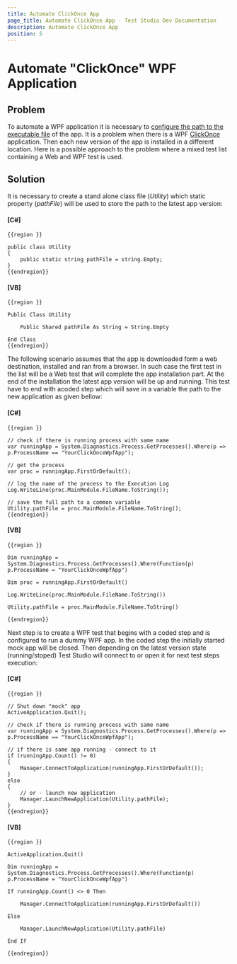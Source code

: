 ```yaml
---
title: Automate ClickOnce App
page_title: Automate ClickOnce App - Test Studio Dev Documentation
description: Automate ClickOnce App
position: 5
---
```

# Automate "ClickOnce" WPF Application

## Problem

To automate a WPF application it is necessary to <a href="/features/recorder/record-test#Record-a-Wpf-Test" target="_blank">configure the path to the executable file</a> of the app. It is a problem when there is a WPF <a href="https://docs.microsoft.com/en-us/visualstudio/deployment/clickonce-security-and-deployment#what-is-a-clickonce-application" target="_blank">ClickOnce</a> application. Then each new version of the app is installed in a different location. Here is a possible approach to the problem where a mixed test list containing a Web and WPF test is used.

## Solution

It is necessary to create a stand alone class file (*Utility*) which static property (*pathFile*) will be used to store the path to the latest app version:

#### __[C#]__

    {{region }}

    public class Utility
    {
        public static string pathFile = string.Empty;
    }
    {{endregion}}

#### __[VB]__

    {{region }}

    Public Class Utility

        Public Shared pathFile As String = String.Empty

    End Class
    {{endregion}}

The following scenario assumes that the app is downloaded form a web destination, installed and ran from a browser. In such case the first test in the list will be a Web test that will complete the app installation part. At the end of the installation the latest app version will be up and running. This test have to end with acoded step which will save in a variable the path to the new application as given bellow:

#### __[C#]__

    {{region }}

    // check if there is running process with same name
    var runningApp = System.Diagnostics.Process.GetProcesses().Where(p => p.ProcessName == "YourClickOnceWpfApp");

    // get the process
    var proc = runningApp.FirstOrDefault();

    // log the name of the process to the Execution Log
    Log.WriteLine(proc.MainModule.FileName.ToString());

    // save the full path to a common variable
    Utility.pathFile = proc.MainModule.FileName.ToString();
    {{endregion}}

#### __[VB]__

    {{region }}

    Dim runningApp = System.Diagnostics.Process.GetProcesses().Where(Function(p) p.ProcessName = "YourClickOnceWpfApp")

    Dim proc = runningApp.FirstOrDefault()

    Log.WriteLine(proc.MainModule.FileName.ToString())

    Utility.pathFile = proc.MainModule.FileName.ToString()

    {{endregion}}

Next step is to create a WPF test that begins with a coded step and is configured to run a dummy WPF app. In the coded step the initially started mock app will be closed. Then depending on the latest version state (running/stoped) Test Studio will connect to or open it for next test steps execution:

#### __[C#]__

    {{region }}

    // Shut down "mock" app
    ActiveApplication.Quit();

    // check if there is running process with same name
    var runningApp = System.Diagnostics.Process.GetProcesses().Where(p => p.ProcessName == "YourClickOnceWpfApp");

    // if there is same app running - connect to it
    if (runningApp.Count() != 0)
    {
        Manager.ConnectToApplication(runningApp.FirstOrDefault());
    }
    else
    {
        // or - launch new application
        Manager.LaunchNewApplication(Utility.pathFile);
    }
    {{endregion}}

#### __[VB]__

    {{region }}

    ActiveApplication.Quit()

    Dim runningApp = System.Diagnostics.Process.GetProcesses().Where(Function(p) p.ProcessName = "YourClickOnceWpfApp")

    If runningApp.Count() <> 0 Then

        Manager.ConnectToApplication(runningApp.FirstOrDefault())

    Else

        Manager.LaunchNewApplication(Utility.pathFile)

    End If

    {{endregion}}